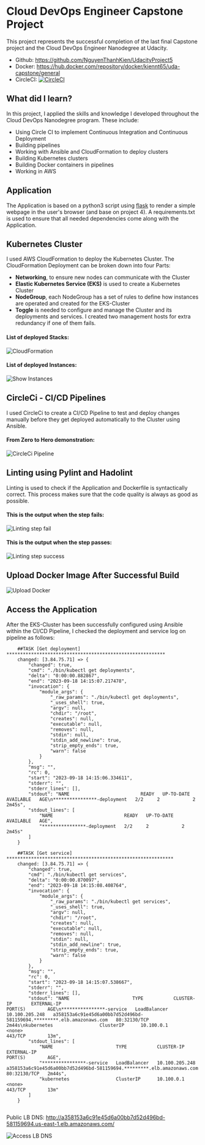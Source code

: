 # Cloud DevOps Engineer Capstone Project

This project represents the successful completion of the last final Capstone project and the Cloud DevOps Engineer Nanodegree at Udacity.
- Github: https://github.com/NguyenThanhKien/UdacityProject5
- Docker: https://hub.docker.com/repository/docker/kiennt65/uda-capstone/general
- CircleCI: [![CircleCI](https://circleci.com/gh/circleci/circleci-docs.svg?style=svg)](https://app.circleci.com/pipelines/github/NguyenThanhKien/UdacityProject5)
## What did I learn?

In this project, I applied the skills and knowledge I developed throughout the Cloud DevOps Nanodegree program. These include:
- Using Circle CI to implement Continuous Integration and Continuous Deployment
- Building pipelines
- Working with Ansible and CloudFormation to deploy clusters
- Building Kubernetes clusters
- Building Docker containers in pipelines
- Working in AWS

## Application

The Application is based on a python3 script using <a target="_blank" href="https://flask.palletsprojects.com">flask</a> to render a simple webpage in the user's browser (and base on project 4).
A requirements.txt is used to ensure that all needed dependencies come along with the Application.

## Kubernetes Cluster

I used AWS CloudFormation to deploy the Kubernetes Cluster.
The CloudFormation Deployment can be broken down into four Parts:
- **Networking**, to ensure new nodes can communicate with the Cluster
- **Elastic Kubernetes Service (EKS)** is used to create a Kubernetes Cluster
- **NodeGroup**, each NodeGroup has a set of rules to define how instances are operated and created for the EKS-Cluster
- **Toggle** is needed to configure and manage the Cluster and its deployments and services. I created two management hosts for extra redundancy if one of them fails.

#### List of deployed Stacks:
![CloudFormation](./Screenshot06.png)

#### List of deployed Instances:
![Show Instances](./Screenshot07.png)

## CircleCi - CI/CD Pipelines

I used CircleCi to create a CI/CD Pipeline to test and deploy changes manually before they get deployed automatically to the Cluster using Ansible.

#### From Zero to Hero demonstration:

![CircleCi Pipeline](./Screenshot04.png)

## Linting using Pylint and Hadolint

Linting is used to check if the Application and Dockerfile is syntactically correct.
This process makes sure that the code quality is always as good as possible.

#### This is the output when the step fails:

![Linting step fail](./Screenshot01.png)


#### This is the output when the step passes:

![Linting step success](./Screenshot02.png)

## Upload Docker Image After Successful Build

![Upload Docker](./Screenshot05.png)

## Access the Application

After the EKS-Cluster has been successfully configured using Ansible within the CI/CD Pipeline, I checked the deployment and service log on pipeline as follows:

```
    ##TASK [Get deployment] **********************************************************
    changed: [3.84.75.71] => {
        "changed": true,
        "cmd": "./bin/kubectl get deployments",
        "delta": "0:00:00.882867",
        "end": "2023-09-18 14:15:07.217478",
        "invocation": {
            "module_args": {
                "_raw_params": "./bin/kubectl get deployments",
                "_uses_shell": true,
                "argv": null,
                "chdir": "/root",
                "creates": null,
                "executable": null,
                "removes": null,
                "stdin": null,
                "stdin_add_newline": true,
                "strip_empty_ends": true,
                "warn": false
            }
        },
        "msg": "",
        "rc": 0,
        "start": "2023-09-18 14:15:06.334611",
        "stderr": "",
        "stderr_lines": [],
        "stdout": "NAME                          READY   UP-TO-DATE   AVAILABLE   AGE\n****************-deployment   2/2     2            2           2m45s",
        "stdout_lines": [
            "NAME                          READY   UP-TO-DATE   AVAILABLE   AGE",
            "****************-deployment   2/2     2            2           2m45s"
        ]
    }

    ##TASK [Get service] *************************************************************
    changed: [3.84.75.71] => {
        "changed": true,
        "cmd": "./bin/kubectl get services",
        "delta": "0:00:00.870097",
        "end": "2023-09-18 14:15:08.408764",
        "invocation": {
            "module_args": {
                "_raw_params": "./bin/kubectl get services",
                "_uses_shell": true,
                "argv": null,
                "chdir": "/root",
                "creates": null,
                "executable": null,
                "removes": null,
                "stdin": null,
                "stdin_add_newline": true,
                "strip_empty_ends": true,
                "warn": false
            }
        },
        "msg": "",
        "rc": 0,
        "start": "2023-09-18 14:15:07.538667",
        "stderr": "",
        "stderr_lines": [],
        "stdout": "NAME                       TYPE           CLUSTER-IP       EXTERNAL-IP                                                              PORT(S)        AGE\n****************-service   LoadBalancer   10.100.205.248   a358153a6c91e45d6a00bb7d52d496bd-581159694.*********.elb.amazonaws.com   80:32130/TCP   2m44s\nkubernetes                 ClusterIP      10.100.0.1       <none>                                                                   443/TCP        13m",
        "stdout_lines": [
            "NAME                       TYPE           CLUSTER-IP       EXTERNAL-IP                                                              PORT(S)        AGE",
            "****************-service   LoadBalancer   10.100.205.248   a358153a6c91e45d6a00bb7d52d496bd-581159694.*********.elb.amazonaws.com   80:32130/TCP   2m44s",
            "kubernetes                 ClusterIP      10.100.0.1       <none>                                                                   443/TCP        13m"
        ]
    }
 
```

Public LB DNS: http://a358153a6c91e45d6a00bb7d52d496bd-581159694.us-east-1.elb.amazonaws.com/

![Access LB DNS](./Screenshot03.png)